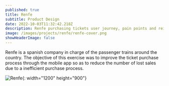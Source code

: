 ```yaml
---
published: true
title: Renfe
subtitle: Product Design
date: 2022-10-03T11:32:42.218Z
description: Renfe purchasing tickets user journey, pain points and reimagining.
image: /images/projects/renfe/renfe-cover.png
showHeaderImage: false
---
```


Renfe is a spanish company in charge of the passenger trains around the country. The objective of this exercise was to improve the ticket purchase process through the mobile app so as to reduce the number of lost sales due to a inefficient purchase process. 

![Renfe](/images/projects/renfe/renfe-full.png){: width="1200" height="900"}